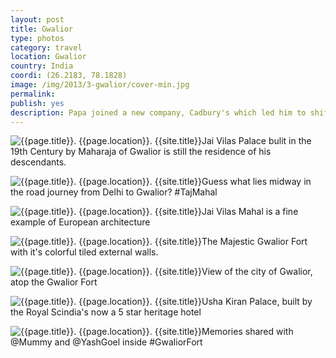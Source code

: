 ```yaml
---
layout: post
title: Gwalior
type: photos
category: travel
location: Gwalior
country: India
coordi: (26.2183, 78.1828)
image: /img/2013/3-gwalior/cover-min.jpg
permalink:
publish: yes
description: Papa joined a new company, Cadbury's which led him to shift to Gwalior - new city = new adventures.
---
```

<!-- http://compressjpeg.com -->
<!-- http://compressimage.toolur.com/ 1024, 400-->
<p class="center"><img src="{{site.baseurl}}/img/2013/3-gwalior/cover.jpg" alt="{{page.title}}. {{page.location}}. {{site.title}}" title="{{page.title}}">Jai Vilas Palace bulit in the 19th Century by  Maharaja of Gwalior is still the residence of his descendants.</p>

<p class="center"><img src="{{site.baseurl}}/img/2013/3-gwalior/1.jpg" alt="{{page.title}}. {{page.location}}. {{site.title}}" title="{{page.title}}">Guess what lies midway in the road journey from Delhi to Gwalior? #TajMahal</p>

<p class="center"><img src="{{site.baseurl}}/img/2013/3-gwalior/2.jpg" alt="{{page.title}}. {{page.location}}. {{site.title}}" title="{{page.title}}">Jai Vilas Mahal is a fine example of European architecture<p>

<p class="center"><img src="{{site.baseurl}}/img/2013/3-gwalior/3.jpg" alt="{{page.title}}. {{page.location}}. {{site.title}}" title="{{page.title}}">The Majestic Gwalior Fort with it's colorful tiled external walls.
</p>

<p class="center"><img src="{{site.baseurl}}/img/2013/3-gwalior/5.jpg" alt="{{page.title}}. {{page.location}}. {{site.title}}" title="{{page.title}}">View of the city of Gwalior, atop the Gwalior Fort</p>


<p class="center"><img src="{{site.baseurl}}/img/2013/3-gwalior/6.jpg" alt="{{page.title}}. {{page.location}}. {{site.title}}" title="{{page.title}}">Usha Kiran Palace, built by the Royal Scindia's now a 5 star heritage hotel</p>

<p class="center"><img src="{{site.baseurl}}/img/2013/3-gwalior/4.jpg" alt="{{page.title}}. {{page.location}}. {{site.title}}" title="{{page.title}}">Memories shared with @Mummy and @YashGoel inside #GwaliorFort</p>
